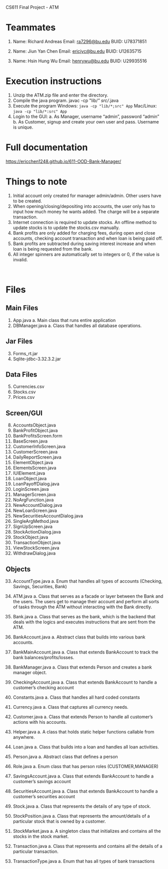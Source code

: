 CS611 Final Project - ATM

# Teammates
1.	Name: Richard Andreas
Email: ra7296@bu.edu
BUID: U78371851

2.	Name: Jiun Yan Chen
Email: ericjyc@bu.edu
BUID: U12635715

3.	Name: Hsin Hung Wu
Email: henrywu@bu.edu
BUID: U29935516


# Execution instructions
1.	Unzip the ATM.zip file and enter the directory.
2.	Compile the java program.
javac -cp "lib/*" src/*.java
3.	Execute the program
Windows: ```java -cp "lib/*;src" App```
Mac/Linux: ```java -cp "lib/*:src" App```
4.	Login to the GUI:
a.	As Manager, username “admin”, password “admin”
b.	As Customer, signup and create your own user and pass. 
Username is unique.


# Full documentation
https://ericchen1248.github.io/611-OOD-Bank-Manager/

# Things to note
1.	Initial account only created for manager admin/admin. Other users have to be created.
2.	When opening/closing/depositing into accounts, the user only has to input how much money he wants added. The charge will be a separate transaction.
3.	Internet connection is required to update stocks. An offline method to update stocks is to update the stocks.csv manually.
4.	Bank profits are only added for charging fees, during open and close accounts, checking account transaction and when loan is being paid off.
5.	Bank profits are subtracted during saving interest increase and when loan is being requested from the bank.
6. 	All integer spinners are automatically set to integers or 0, if the value is invalid.

 
# Files

## Main Files 
1.	App.java
a.	Main class that runs entire application
2.	DBManager.java 
a.	Class that handles all database operations.

## Jar Files
3.	Forms_rt.jar
4.	Sqlite-jdbc-3.32.3.2.jar

## Data Files
5.	Currencies.csv
6.	Stocks.csv
7.	Prices.csv


## Screen/GUI
8.	AccountsObject.java
9.	BankProfitObject.java
10.	BankProfitsScreen.form
11.	BaseScreen.java
12.	CustomerInfoScreen.java
13.	CustomerScreen.java
14.	DailyReportScreen.java
15.	ElementObject.java
16.	ElementsScreen.java
17.	IUIElement.java
18.	LoanObject.java
19.	LoanPayoffDialog.java
20.	LoginScreen.java
21.	ManagerScreen.java
22.	NoArgFunction.java
23.	NewAccountDialog.java
24.	NewLoanScreen.java
25.	NewSecuritiesAccountDialog.java
26.	SingleArgMethod.java
27.	SignUpScreen.java
28.	StockActionDialog.java
29.	StockObject.java
30.	TransactionObject.java
31.	ViewStockScreen.java
32.	WithdrawDialog.java
 
## Objects
33.	AccountType.java
a.	Enum that handles all types of accounts (Checking, Savings, Securities, Bank)
34.	ATM.java
a.	Class that serves as a facade or layer between the Bank and the users. The users get to manage their account and perform all sorts of tasks through the ATM without interacting with the Bank directly. 
35.	Bank.java
a.	Class that serves as the bank, which is the backend that deals with the logics and executes instructions that are sent from the ATM.
36.	BankAccount.java
a.	Abstract class that builds into various bank accounts.
37.	BankMainAccount.java
a.	Class that extends BankAccount to track the bank balances/profits/losses.
38.	BankManager.java
a.	Class that extends Person and creates a bank manager object. 
39.	CheckingAccount.java
a.	Class that extends BankAccount to handle a customer’s checking account
40.	Constants.java
a.	Class that handles all hard coded constants
41.	Currency.java
a.	Class that captures all currency needs.
42.	Customer.java
a.	Class that extends Person to handle all customer’s actions with his accounts.
43.	Helper.java
a.	A class that holds static helper functions callable from anywhere.
44.	Loan.java
a.	Class that builds into a loan and handles all loan activities.
45.	Person.java
a.	Abstract class that defines a person
46.	Role.java
a.	Enum class that has person roles (CUSTOMER,MANAGER)
47.	SavingsAccount.java
a.	Class that extends BankAccount to handle a customer’s savings account
48.	SecuritiesAccount.java
a.	Class that extends BankAccount to handle a customer’s securities account
49.	Stock.java
a.	Class that represents the details of any type of stock.
50.	StockPosition.java
a.	Class that represents the amount/details of a particular stock that is owned by a customer.
51.	StockMarket.java
a.	A singleton class that initializes and contains all the stocks in the stock market.

52.	Transaction.java
a.	Class that represents and contains all the details of a particular transaction. 
53.	TransactionType.java
a.	Enum that has all types of bank transactions

